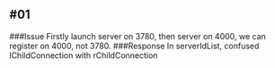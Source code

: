 ## \#01
###Issue
Firstly launch server on 3780, then server on 4000, we can register on 4000, not 3780.
###Response
In serverIdList, confused lChildConnection with rChildConnection


